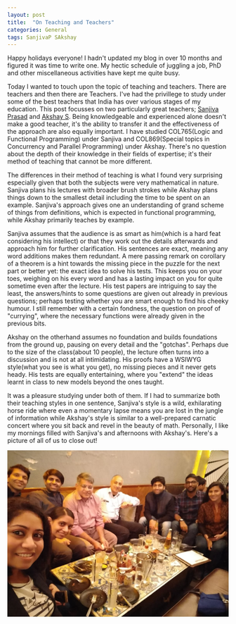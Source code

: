 ```yaml
---
layout: post
title:  "On Teaching and Teachers"
categories: General
tags: SanjivaP SAkshay
---
```


Happy holidays everyone! I hadn't updated my blog in over 10 months and figured it was time to write one. My hectic schedule of juggling a job, PhD and other miscellaneous 
activities have kept me quite busy.

Today I wanted to touch upon the topic of teaching and teachers. There are teachers and then there are Teachers. I've had the privillege to study under some of the best teachers that India has over various stages of my education. This post focusses on two particularly great teachers; [Sanjiva Prasad](https://www.cse.iitd.ernet.in/~sanjiva/) and [Akshay S](https://www.cse.iitb.ac.in/~akshayss/). Being knowledgeable and experienced alone doesn't make a good teacher, it's the ability to transfer it and the effectiveness of the approach are also equally important. I have studied COL765(Logic and Functional Programming) under Sanjiva and COL869(Special topics in Concurrency and Parallel Programming) under Akshay. There's no question about
the depth of their knowledge in their fields of expertise; it's their method of teaching that cannot be more different.

The differences in their method of teaching is what I found very surprising especially given that both the subjects were very mathematical in nature. Sanjiva plans his lectures with broader brush strokes while Akshay plans things down to the smallest detail including the time to be spent on an example. Sanjiva's approach gives one an understanding of grand scheme of things from definitions, which is expected in functional programming, while Akshay primarily teaches by example.

Sanjiva assumes that the audience is as smart as him(which is a hard feat considering his intellect) or that they work out the details afterwards and approach him for further clarification. His sentences are exact, meaning any word additions makes them redundant. A mere passing remark on corollary of a theorem is a hint towards the missing piece in the puzzle for the next part or better yet: the exact idea to solve his tests. This keeps you on your toes, weighing on his every word and has a lasting impact on you for quite sometime even after the lecture. His test papers are intriguing to say the least, the answers/hints to some questions are given out already in previous questions; perhaps testing whether you are smart enough to find his cheeky humour. I still remember with a certain fondness, the question  on proof of "currying", where the necessary functions were already given in the previous bits.

Akshay on the otherhand assumes no foundation and builds foundations from the ground up, pausing on every detail and the "gotchas". Perhaps due to the size of the class(about 10 people), the lecture often turns into a discussion and is not at all intimidating. His proofs have a WSIWYG style(what you see is what you get), no missing pieces and it never gets heady. His tests are equally entertaining, where you "extend" the ideas learnt in class to new models beyond the ones taught. 

It was a pleasure studying under both of them. If I had to summarize both their teaching styles in one sentence, Sanjiva's style is a wild, exhilarating horse ride where even a momentary lapse means  you are lost in the jungle of information while Akshay's style is similar to a  well-prepared carnatic concert where you sit back and revel in the beauty of math. Personally, I like my mornings filled with Sanjiva's and afternoons with Akshay's. Here's a picture of all of us to close out!

![COL869](/assets/personal/COL869.jpeg)